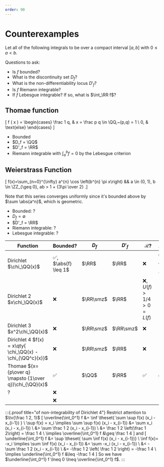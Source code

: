 ```yaml
---
order: 90
---
```


# Counterexamples

Let all of the following integrals to be over a compact interval $[a, b]$ with $0 \leq a < b$.

Questions to ask:

- Is $f$ bounded?
- What is the discontinuity set $D_f$? 
- What is the non-differentiability locus $D'_f$?
- Is $f$ Riemann integrable?
- If $f$ Lebesgue integrable? 
  If so, what is $\int_\RR f$?

## Thomae function
\[
f ( x ) = \begin{cases}
\frac 1 q, & x = \frac p q \in \QQ,~(p,q) = 1 \\
0, & \text{else}
\end{cases}
\]

- Bounded 
- $D_f = \QQ$
- $D'_f = \RR$
- Riemann integrable with $\int_a^b f = 0$ by the Lebesgue criterion


## Weierstrass Function

\[
f(x)=\sum_{n=0}^{\infty} a^{n} \cos \left(b^{n} \pi x\right)
&&
a \in (0, 1), b \in \ZZ_{\geq 0}, ab > 1 + {3\pi \over 2}
.\]

Note that this series converges uniformly since it's bounded above by $\sum \abs{a^n}$, which is geometric.

- Bounded: ?
- $D_f = \emptyset$
- $D'_f = \RR$
- Riemann integrable: ?
- Lebesgue integrable: ?



| Function                                                   | Bounded?             | $D_f$     | $D'_f$    | $\mathcal{R}$?              | $\mathcal{L}$? |
| ---------------------------------------------------------- | -------------------- | --------- | --------- | --------------------------- | -------------- |
| Dirichlet $\chi_\QQ(x)$                                    | ✅, $\abs{f} \leq 1$ | $\RR$     | $\RR$     | ❌                          | ✅, $\int f=0$ |
| Dirichlet 2 $x\chi_\QQ(x)$                                 | ❌                   | $\RR\smz$ | $\RR$     | ❌, $U(f) > 1/4 > 0 = L(f)$ |                |
| Dirichlet 3 $x^2\chi_\QQ(x)$                               | ❌                   | $\RR\smz$ | $\RR\smz$ | ❌                          |                |
| Dirichlet 4 $f(x) = x\qty{ \chi_\QQ(x) - \chi_{\QQ^c}(x)}$ | ❌                   | $\RR\smz$ | $\RR$     | ❌                          |                |
| Thomae $(x={p\over q} \mapsto {1\over q})\chi_{\QQ}(x)$    | ✅                   | $\QQ$     | $\RR$     | ✅                          | ✅             |
| ?                                                          | ❌                   |           |           |                             |                |
|                                                            | ❌                   |           |           |                             |                |



:::{.proof title="of non-integrability of Dirichlet 4"}
Restrict attention to $\tv{\frac 1 2, 1}$
\[
\overline{\int_0^1} f 
&= \inf \theset{ \sum \sup f(x) (x_i - x_{i-1}) } \\
\sup f(x) = x_i \implies 
\sum \sup f(x) (x_i - x_{i-1}) &= \sum x_i (x_i - x_{i-1}) \\
&> \sum \frac 1 2 (x_i - x_{i-1}) \\
&= \frac 1 2 \left(\frac 1 2\right) = \frac 1 4 \\
\implies \overline{\int_0^1} f &\geq \frac 1 4
\]
and 
\[
\underline{\int_0^1} f 
&= \sup \theset{ \sum \inf f(x) (x_i - x_{i-1})} \\
\inf f(x)= -x_i \implies 
\sum \inf f(x) (x_i - x_{i-1}) 
&= \sum -x_i (x_i - x_{i-1}) \\
&< -\sum \frac 1 2 (x_i - x_{i-1}) \\
&= -\frac 1 2 \left( \frac 1 2 \right) = -\frac 1 4 \\
\implies \underline{\int_0^1} f &\leq -\frac 1 4
\]
So we have $\underline{\int_0^1} f \lneq 0 \lneq \overline{\int_0^1} f$.
:::
